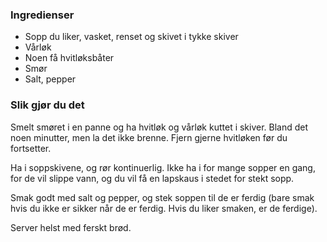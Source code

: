 
### Ingredienser
- Sopp du liker, vasket, renset og skivet i tykke skiver
- Vårløk
- Noen få hvitløksbåter
- Smør
- Salt, pepper

### Slik gjør du det
Smelt smøret i en panne og ha hvitløk og vårløk kuttet i skiver. Bland det noen minutter, men la det ikke brenne. Fjern gjerne hvitløken før du fortsetter.

 Ha i soppskivene, og rør kontinuerlig. Ikke ha i for mange sopper en gang, for de vil slippe vann, og du vil få en lapskaus i stedet for stekt sopp.

 Smak godt med salt og pepper, og stek soppen til de er ferdig (bare smak hvis du ikke er sikker når de er ferdig. Hvis du liker smaken, er de ferdige).

 Server helst med ferskt brød. 